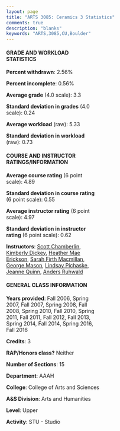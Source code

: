 ```yaml
---
layout: page
title: "ARTS 3085: Ceramics 3 Statistics"
comments: true
description: "blanks"
keywords: "ARTS,3085,CU,Boulder"
---
```

<head>
<script src="https://ajax.googleapis.com/ajax/libs/jquery/2.1.3/jquery.min.js"></script>
<script src="https://dl.dropboxusercontent.com/s/pc42nxpaw1ea4o9/highcharts.js?dl=0"></script>
<!-- <script src="../assets/js/highcharts.js"></script> -->
<style type="text/css">@font-face {
	font-family: "Bebas Neue";
	src: url(https://www.filehosting.org/file/details/544349/BebasNeue Regular.otf) format("opentype");
	}
	h1.Bebas { 
		font-family: "Bebas Neue", Verdana, Tahoma;
	}
</style>
</head>
<body>
	<div id="container" style="float: right; width: 45%; height: 88%; margin-left: 2.5%; margin-right: 2.5%;"></div>
	<script language="JavaScript">
		$(document).ready(function() {
		var chart = {type: 'column'};
		var title = {text: 'Grade Distribution'};
		var xAxis = {categories: ['A','B','C','D','F'],crosshair: true};
		var yAxis = {min: 0,title: {text: 'Percentage'}};
		var tooltip = {headerFormat: '<center><b><span style="font-size:20px">{point.key}</span></b></center>',
		               pointFormat: '<td style="padding:0"><b>{point.y:.1f}%</b></td>',
		               footerFormat: '</table>',shared: true,useHTML: true};
		var plotOptions = {column: {pointPadding: 0.0,borderWidth: 0}};  
		var credits = {enabled: false};var series= [{name: 'Percent',data: [46.81,43.56,7.22,1.12,1.3,]}];
		var json = {};
		json.chart = chart;
		json.title = title;
		json.tooltip = tooltip;
		json.xAxis = xAxis;
		json.yAxis = yAxis;  
		json.series = series;
		json.plotOptions = plotOptions;  
		json.credits = credits;
		$('#container').highcharts(json);
	});
	</script>
</body>
			   
#### GRADE AND WORKLOAD STATISTICS

**Percent withdrawn**: 2.56%

**Percent incomplete**: 0.56%

**Average grade** (4.0 scale): 3.3

**Standard deviation in grades** (4.0 scale): 0.24

**Average workload** (raw): 5.33

**Standard deviation in workload** (raw): 0.73

#### COURSE AND INSTRUCTOR RATINGS/INFORMATION

**Average course rating** (6 point scale): 4.89

**Standard deviation in course rating** (6 point scale): 0.55

**Average instructor rating** (6 point scale): 4.97

**Standard deviation in instructor rating** (6 point scale): 0.62

**Instructors**: <a href='../../instructors/Scott_Chamberlin'>Scott Chamberlin</a>, <a href='../../instructors/Kimberly_Dickey'>Kimberly Dickey</a>, <a href='../../instructors/Heather_Mae_Erickson'>Heather Mae Erickson</a>, <a href='../../instructors/Sarah_Firth_Macmillan'>Sarah Firth Macmillan</a>, <a href='../../instructors/George_Mason'>George Mason</a>, <a href='../../instructors/Lindsay_Pichaske'>Lindsay Pichaske</a>, <a href='../../instructors/Jeanne_Quinn'>Jeanne Quinn</a>, <a href='../../instructors/Anders_Ruhwald'>Anders Ruhwald</a>

#### GENERAL CLASS INFORMATION

**Years provided**: Fall 2006, Spring 2007, Fall 2007, Spring 2008, Fall 2008, Spring 2010, Fall 2010, Spring 2011, Fall 2011, Fall 2012, Fall 2013, Spring 2014, Fall 2014, Spring 2016, Fall 2016

**Credits**: 3

**RAP/Honors class?** Neither

**Number of Sections**: 15

**Department**: AAAH

**College**: College of Arts and Sciences

**A&S Division**: Arts and Humanities

**Level**: Upper

**Activity**: STU - Studio
